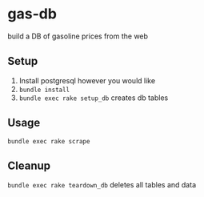 # gas-db
build a DB of gasoline prices from the web

## Setup

1. Install postgresql however you would like
2. `bundle install`
3. `bundle exec rake setup_db` creates db tables

## Usage
`bundle exec rake scrape`

## Cleanup
`bundle exec rake teardown_db` deletes all tables and data
